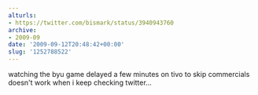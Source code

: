 ```yaml
---
alturls:
- https://twitter.com/bismark/status/3940943760
archive:
- 2009-09
date: '2009-09-12T20:48:42+00:00'
slug: '1252788522'
---
```


watching the byu game delayed a few minutes on tivo to skip commercials doesn't work when i keep checking twitter...


